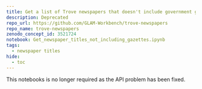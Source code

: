 ```yaml
---
title: Get a list of Trove newspapers that doesn't include government gazettes
description: Deprecated
repo_url: https://github.com/GLAM-Workbench/trove-newspapers
repo_name: trove-newspapers
zenodo_concept_id: 3521724
notebook: Get_newspaper_titles_not_including_gazettes.ipynb
tags:
  - newspaper titles
hide:
  - toc
---
```


This notebooks is no longer required as the API problem has been fixed.